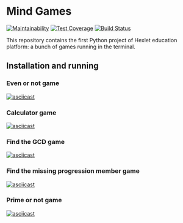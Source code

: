 # Mind Games

[![Maintainability](https://api.codeclimate.com/v1/badges/a99a88d28ad37a79dbf6/maintainability)](https://codeclimate.com/github/codeclimate/codeclimate/maintainability)
[![Test Coverage](https://api.codeclimate.com/v1/badges/a99a88d28ad37a79dbf6/test_coverage)](https://codeclimate.com/github/codeclimate/codeclimate/test_coverage)
[![Build Status](https://travis-ci.org/Paspr/python-project-lvl1.svg?branch=master)](https://travis-ci.org/Paspr/python-project-lvl1)

This repository contains the first Python project of Hexlet education platform: a bunch of games running in the terminal.

## Installation and running
### Even or not game
[![asciicast](https://asciinema.org/a/kakKDr5avAfdY4xyiv5zmvmCc.svg)](https://asciinema.org/a/kakKDr5avAfdY4xyiv5zmvmCc)
### Calculator game
[![asciicast](https://asciinema.org/a/h2R7V75DoIvOz1Ue6Wk2IUqwh.svg)](https://asciinema.org/a/h2R7V75DoIvOz1Ue6Wk2IUqwh)
### Find the GCD game
[![asciicast](https://asciinema.org/a/0gBdeqrbhJuosz0eXuTWA4Pnk.svg)](https://asciinema.org/a/0gBdeqrbhJuosz0eXuTWA4Pnk)
### Find the missing progression member game
[![asciicast](https://asciinema.org/a/CsOXiP018dUYEB0lilCfDf3gs.svg)](https://asciinema.org/a/CsOXiP018dUYEB0lilCfDf3gs)
### Prime or not game
[![asciicast](https://asciinema.org/a/hH1usp3pxHyljWOSP0t9JPgMR.svg)](https://asciinema.org/a/hH1usp3pxHyljWOSP0t9JPgMR)